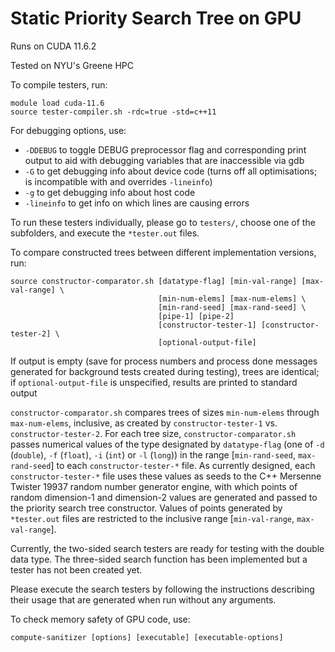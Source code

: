 # Static Priority Search Tree on GPU

Runs on CUDA 11.6.2

Tested on NYU's Greene HPC

To compile testers, run:

	module load cuda-11.6
	source tester-compiler.sh -rdc=true -std=c++11

For debugging options, use:
- `-DDEBUG` to toggle DEBUG preprocessor flag and corresponding print output to aid with debugging variables that are inaccessible via gdb
- `-G` to get debugging info about device code (turns off all optimisations; is incompatible with and overrides `-lineinfo`)
- `-g` to get debugging info about host code
- `-lineinfo` to get info on which lines are causing errors


To run these testers individually, please go to `testers/`, choose one of the subfolders, and execute the `*tester.out` files.


To compare constructed trees between different implementation versions, run:

	source constructor-comparator.sh [datatype-flag] [min-val-range] [max-val-range] \
									 [min-num-elems] [max-num-elems] \
									 [min-rand-seed] [max-rand-seed] \
									 [pipe-1] [pipe-2]
									 [constructor-tester-1] [constructor-tester-2] \
									 [optional-output-file]

If output is empty (save for process numbers and process done messages generated for background tests created during testing), trees are identical; if `optional-output-file` is unspecified, results are printed to standard output

`constructor-comparator.sh` compares trees of sizes `min-num-elems` through `max-num-elems`, inclusive, as created by `constructor-tester-1` vs. `constructor-tester-2`. For each tree size, `constructor-comparator.sh` passes numerical values of the type designated by `datatype-flag` (one of `-d` (`double`), `-f` (`float`), `-i` (`int`) or `-l` (`long`)) in the range \[`min-rand-seed`, `max-rand-seed`\] to each `constructor-tester-*` file. As currently designed, each `constructor-tester-*` file uses these values as seeds to the C++ Mersenne Twister 19937 random number generator engine, with which points of random dimension-1 and dimension-2 values are generated and passed to the priority search tree constructor. Values of points generated by `*tester.out` files are restricted to the inclusive range \[`min-val-range`, `max-val-range`\].


Currently, the two-sided search testers are ready for testing with the double data type. The three-sided search function has been implemented but a tester has not been created yet.

Please execute the search testers by following the instructions describing their usage that are generated when run without any arguments.


To check memory safety of GPU code, use:

	compute-sanitizer [options] [executable] [executable-options]
